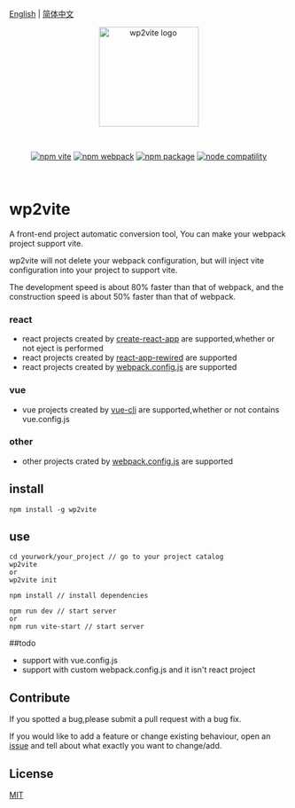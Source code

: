 
[English](./README.md) | [简体中文](./README.zh-CN.md)

<p align="center">
  <a href="https://www.npmjs.com/package/wp2vite" target="_blank" rel="noopener noreferrer">
    <img width="180" src="https://github.com/dravenww/wp2vite/blob/master/logo.png?raw=true" alt="wp2vite logo">
  </a>
</p>
<br/>
<p align="center">
  <a href="https://npmjs.com/package/vite"><img src="https://img.shields.io/badge/vite-v2.1.0-brightgreen" alt="npm vite"></a>
  <a href="https://www.npmjs.com/package/webpack"><img src="https://img.shields.io/badge/npm-v2.1.4-brightgreen" alt="npm webpack"></a>
  <a href="https://www.npmjs.com/package/wp2vite"><img src="https://img.shields.io/badge/webpack->=4-brightgreen" alt="npm package"></a>
  <a href="https://nodejs.org/en/about/releases/"><img src="https://img.shields.io/badge/node->=10-brightgreen" alt="node compatility"></a>
</p>
<br/>

# wp2vite

A front-end project automatic conversion tool, You can make your webpack project support vite.

wp2vite will not delete your webpack configuration, but will inject vite configuration into your project to support vite.

The development speed is about 80% faster than that of webpack, and the construction speed is about 50% faster than that of webpack.

### react
- react projects created by [create-react-app](https://github.com/facebook/create-react-app)  are supported,whether or not eject is performed
- react projects created by [react-app-rewired](https://github.com/timarney/react-app-rewired)  are supported
- react projects created by [webpack.config.js](https://github.com/webpack/webpack)  are supported
### vue
- vue projects created by [vue-cli](https://github.com/vuejs/vue-cli) are supported,whether or not contains vue.config.js
### other
- other projects crated by [webpack.config.js](https://github.com/webpack/webpack)  are supported

## install
```
npm install -g wp2vite
```
## use
```
cd yourwork/your_project // go to your project catalog
wp2vite 
or 
wp2vite init

npm install // install dependencies

npm run dev // start server
or
npm run vite-start // start server
```

##todo
- support with vue.config.js
- support with custom webpack.config.js and it isn't react project

## Contribute

If you spotted a bug,please submit a pull request with a bug fix.

If you would like to add a feature or change existing behaviour, open an [issue](https://github.com/tnfe/wp2vite/issues) and tell about what exactly you want to change/add.

## License

[MIT](./LICENSE)